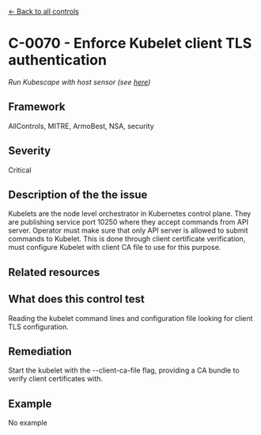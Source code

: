[← Back to all controls](index.md)

# C-0070 - Enforce Kubelet client TLS authentication

_Run Kubescape with host sensor (see [here](../../components/host-sensor))_

## Framework

AllControls, MITRE, ArmoBest, NSA, security

## Severity

Critical

## Description of the the issue

Kubelets are the node level orchestrator in Kubernetes control plane. They are publishing service port 10250 where they accept commands from API server. Operator must make sure that only API server is allowed to submit commands to Kubelet. This is done through client certificate verification, must configure Kubelet with client CA file to use for this purpose.

## Related resources

## What does this control test

Reading the kubelet command lines and configuration file looking for client TLS configuration.

## Remediation

Start the kubelet with the --client-ca-file flag, providing a CA bundle to verify client certificates with.

## Example

No example
